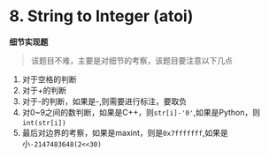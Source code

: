 # 8. String to Integer (atoi)
**细节实现题**

> 该题目不难，主要是对细节的考察，该题目要注意以下几点

1. 对于空格的判断
2. 对于+的判断
3. 对于-的判断，如果是-,则需要进行标注，要取负
4. 对0~9之间的数判断，如果是C++，则```str[i]-'0'```,如果是Python，则```int(str[i])```
5. 最后对边界的考察，如果是maxint，则是```0x7fffffff```,如果是小```-2147483648(2<<30)```

